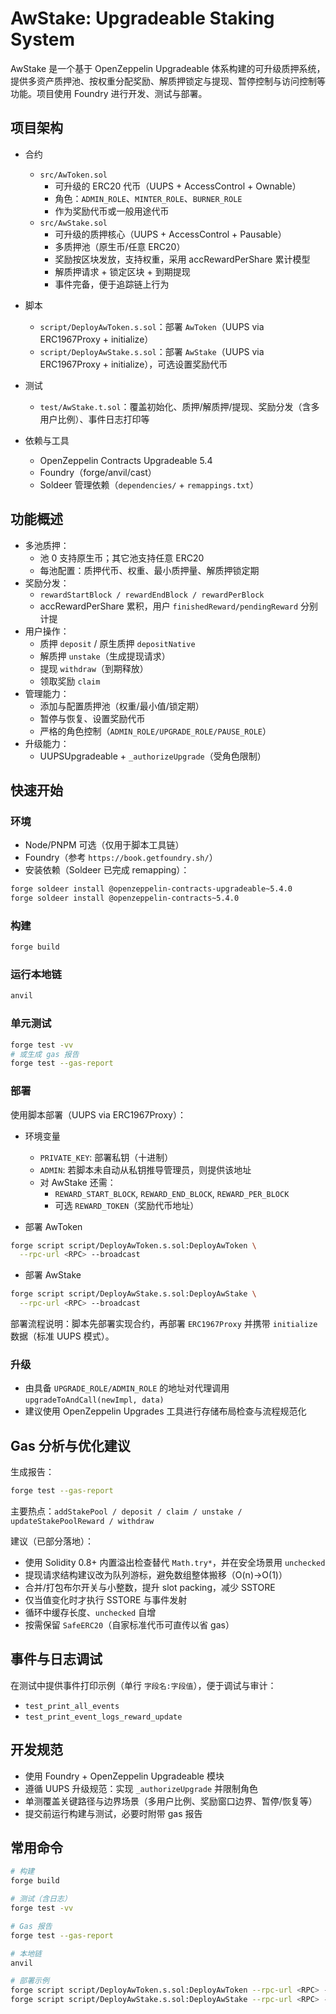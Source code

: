 # AwStake: Upgradeable Staking System

AwStake 是一个基于 OpenZeppelin Upgradeable 体系构建的可升级质押系统，提供多资产质押池、按权重分配奖励、解质押锁定与提现、暂停控制与访问控制等功能。项目使用 Foundry 进行开发、测试与部署。

## 项目架构

- 合约
  - `src/AwToken.sol`
    - 可升级的 ERC20 代币（UUPS + AccessControl + Ownable）
    - 角色：`ADMIN_ROLE`、`MINTER_ROLE`、`BURNER_ROLE`
    - 作为奖励代币或一般用途代币
  - `src/AwStake.sol`
    - 可升级的质押核心（UUPS + AccessControl + Pausable）
    - 多质押池（原生币/任意 ERC20）
    - 奖励按区块发放，支持权重，采用 accRewardPerShare 累计模型
    - 解质押请求 + 锁定区块 + 到期提现
    - 事件完备，便于追踪链上行为

- 脚本
  - `script/DeployAwToken.s.sol`：部署 `AwToken`（UUPS via ERC1967Proxy + initialize）
  - `script/DeployAwStake.s.sol`：部署 `AwStake`（UUPS via ERC1967Proxy + initialize），可选设置奖励代币

- 测试
  - `test/AwStake.t.sol`：覆盖初始化、质押/解质押/提现、奖励分发（含多用户比例）、事件日志打印等

- 依赖与工具
  - OpenZeppelin Contracts Upgradeable 5.4
  - Foundry（forge/anvil/cast）
  - Soldeer 管理依赖（`dependencies/` + `remappings.txt`）

## 功能概述

- 多池质押：
  - 池 0 支持原生币；其它池支持任意 ERC20
  - 每池配置：质押代币、权重、最小质押量、解质押锁定期
- 奖励分发：
  - `rewardStartBlock / rewardEndBlock / rewardPerBlock`
  - accRewardPerShare 累积，用户 `finishedReward/pendingReward` 分别计提
- 用户操作：
  - 质押 `deposit` / 原生质押 `depositNative`
  - 解质押 `unstake`（生成提现请求）
  - 提现 `withdraw`（到期释放）
  - 领取奖励 `claim`
- 管理能力：
  - 添加与配置质押池（权重/最小值/锁定期）
  - 暂停与恢复、设置奖励代币
  - 严格的角色控制（`ADMIN_ROLE/UPGRADE_ROLE/PAUSE_ROLE`）
- 升级能力：
  - UUPSUpgradeable + `_authorizeUpgrade`（受角色限制）

## 快速开始

### 环境
- Node/PNPM 可选（仅用于脚本工具链）
- Foundry（参考 `https://book.getfoundry.sh/`）
- 安装依赖（Soldeer 已完成 remapping）：

```bash
forge soldeer install @openzeppelin-contracts-upgradeable~5.4.0
forge soldeer install @openzeppelin-contracts~5.4.0
```

### 构建
```bash
forge build
```

### 运行本地链
```bash
anvil
```

### 单元测试
```bash
forge test -vv
# 或生成 gas 报告
forge test --gas-report
```

### 部署

使用脚本部署（UUPS via ERC1967Proxy）：

- 环境变量
  - `PRIVATE_KEY`: 部署私钥（十进制）
  - `ADMIN`: 若脚本未自动从私钥推导管理员，则提供该地址
  - 对 AwStake 还需：
    - `REWARD_START_BLOCK`, `REWARD_END_BLOCK`, `REWARD_PER_BLOCK`
    - 可选 `REWARD_TOKEN`（奖励代币地址）

- 部署 AwToken
```bash
forge script script/DeployAwToken.s.sol:DeployAwToken \
  --rpc-url <RPC> --broadcast
```

- 部署 AwStake
```bash
forge script script/DeployAwStake.s.sol:DeployAwStake \
  --rpc-url <RPC> --broadcast
```

部署流程说明：脚本先部署实现合约，再部署 `ERC1967Proxy` 并携带 `initialize` 数据（标准 UUPS 模式）。

### 升级

- 由具备 `UPGRADE_ROLE/ADMIN_ROLE` 的地址对代理调用 `upgradeToAndCall(newImpl, data)`
- 建议使用 OpenZeppelin Upgrades 工具进行存储布局检查与流程规范化

## Gas 分析与优化建议

生成报告：
```bash
forge test --gas-report
```
主要热点：`addStakePool / deposit / claim / unstake / updateStakePoolReward / withdraw`

建议（已部分落地）：
- 使用 Solidity 0.8+ 内置溢出检查替代 `Math.try*`，并在安全场景用 `unchecked`
- 提现请求结构建议改为队列游标，避免数组整体搬移（O(n)→O(1)）
- 合并/打包布尔开关与小整数，提升 slot packing，减少 SSTORE
- 仅当值变化时才执行 SSTORE 与事件发射
- 循环中缓存长度、`unchecked` 自增
- 按需保留 `SafeERC20`（自家标准代币可直传以省 gas）

## 事件与日志调试

在测试中提供事件打印示例（单行 `字段名:字段值`），便于调试与审计：
- `test_print_all_events`
- `test_print_event_logs_reward_update`

## 开发规范

- 使用 Foundry + OpenZeppelin Upgradeable 模块
- 遵循 UUPS 升级规范：实现 `_authorizeUpgrade` 并限制角色
- 单测覆盖关键路径与边界场景（多用户比例、奖励窗口边界、暂停/恢复等）
- 提交前运行构建与测试，必要时附带 gas 报告

## 常用命令

```bash
# 构建
forge build

# 测试（含日志）
forge test -vv

# Gas 报告
forge test --gas-report

# 本地链
anvil

# 部署示例
forge script script/DeployAwToken.s.sol:DeployAwToken --rpc-url <RPC> --broadcast
forge script script/DeployAwStake.s.sol:DeployAwStake --rpc-url <RPC> --broadcast
```
